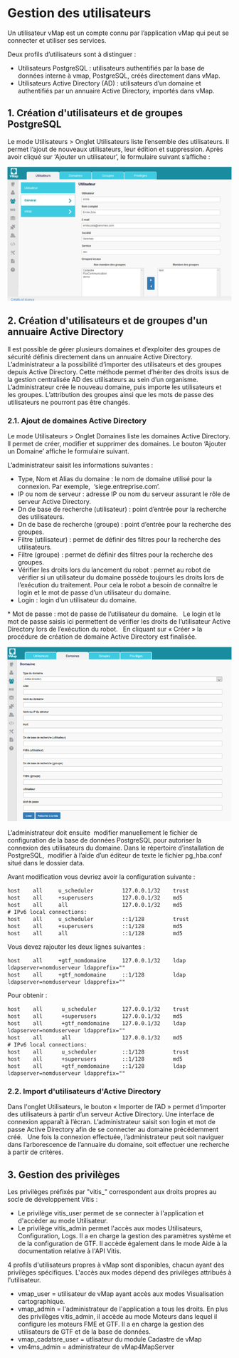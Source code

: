 # Gestion des utilisateurs

Un utilisateur vMap est un compte connu par l’application vMap qui peut
se connecter et utiliser ses services.

Deux profils d’utilisateurs sont à distinguer :

-   Utilisateurs PostgreSQL : utilisateurs authentifiés par la base de
    données interne à vmap, PostgreSQL, créés directement dans vMap.
-   Utilisateurs Active Directory (AD) : utilisateurs d’un domaine et
    authentifiés par un annuaire Active Directory, importés dans vMap.

## 1. Création d'utilisateurs et de groupes PostgreSQL

Le mode Utilisateurs > Onglet Utilisateurs liste l’ensemble des
utilisateurs. Il permet l’ajout de nouveaux utilisateurs, leur édition
et suppression. Après avoir cliqué sur ‘Ajouter un utilisateur’, le
formulaire suivant s’affiche :

![image](../images/vitis_formulaire_users.png)

## 2. Création d'utilisateurs et de groupes d'un annuaire Active Directory

Il est possible de gérer plusieurs domaines et d’exploiter des groupes
de sécurité définis directement dans un annuaire Active Directory.  
L’administrateur a la possibilité d’importer des utilisateurs et des
groupes depuis Active Directory. Cette méthode permet d’hériter des
droits issus de la gestion centralisée AD des utilisateurs au sein d’un
organisme.   L’administrateur crée le nouveau domaine, puis importe les
utilisateurs et les groupes. L’attribution des groupes ainsi que les
mots de passe des utilisateurs ne pourront pas être changés.

### 2.1. Ajout de domaines Active Directory

Le mode Utilisateurs > Onglet Domaines liste les domaines Active
Directory. Il permet de créer, modifier et supprimer des domaines. Le
bouton ‘Ajouter un Domaine’ affiche le formulaire suivant.

L’administrateur saisit les informations suivantes :

-   Type, Nom et Alias du domaine : le nom de domaine utilisé pour
    la connexion. Par exemple,  ‘siege.entreprise.com’.
-   IP ou nom de serveur : adresse IP ou nom du serveur assurant le rôle
    de serveur Active Directory.
-   Dn de base de recherche (utilisateur) : point d’entrée pour la
    recherche des utilisateurs.
-   Dn de base de recherche (groupe) : point d’entrée pour la recherche
    des groupes.
-   Filtre (utilisateur) : permet de définir des filtres pour la
    recherche des utilisateurs.
-   Filtre (groupe) : permet de définir des filtres pour la recherche
    des groupes.
-   Vérifier les droits lors du lancement du robot : permet au robot de
    vérifier si un utilisateur du domaine possède toujours les droits
    lors de l’exécution du traitement. Pour cela le robot a besoin de
    connaître le login et le mot de passe d’un utilisateur du domaine.
-   Login : login d’un utilisateur du domaine.

\* Mot de passe : mot de passe de l’utilisateur du domaine.   Le login
et le mot de passe saisis ici permettent de vérifier les droits de
l’utilisateur Active Directory lors de l’exécution du robot.   En
cliquant sur « Créer » la procédure de création de domaine Active
Directory est finalisée.  

![image](../images/vmap_AD.png)

L’administrateur doit ensuite  modifier manuellement le fichier de
configuration de la base de données PostgreSQL pour autoriser la
connexion des utilisateurs du domaine. Dans le répertoire d’installation
de PostgreSQL,  modifier à l’aide d’un éditeur de texte le fichier
pg_hba.conf situé dans le dossier data.

Avant modification vous devriez avoir la configuration suivante :

```
host    all     u_scheduler         127.0.0.1/32    trust
host    all     +superusers         127.0.0.1/32    md5
host    all     all                 127.0.0.1/32    md5
# IPv6 local connections:
host    all     u_scheduler         ::1/128         trust
host    all     +superusers         ::1/128         md5
host    all     all                 ::1/128         md5
```

Vous devez rajouter les deux lignes suivantes :

```
host    all     +gtf_nomdomaine     127.0.0.1/32    ldap ldapserver=nomduserveur ldapprefix=""
host    all     +gtf_nomdomaine     ::1/128         ldap ldapserver=nomduserveur ldapprefix=""
```

Pour obtenir :

```
host    all      u_scheduler        127.0.0.1/32    trust
host    all      +superusers        127.0.0.1/32    md5
host    all      +gtf_nomdomaine    127.0.0.1/32    ldap ldapserver=nomduserveur ldapprefix=""
host    all      all                127.0.0.1/32    md5
# IPv6 local connections:
host    all      u_scheduler        ::1/128         trust
host    all      +superusers        ::1/128         md5
host    all      +gtf_nomdomaine    ::1/128         ldap ldapserver=nomduserveur ldapprefix=""
```

### 2.2. Import d'utilisateurs d'Active Directory

Dans l'onglet Utilisateurs, le bouton « Importer de l’AD » permet
d’importer des utilisateurs à partir d’un serveur Active Directory. Une
interface de connexion apparaît à l’écran. L’administrateur saisit son
login et mot de passe Active Directory afin de se connecter au domaine
précédemment créé.   Une fois la connexion effectuée, l’administrateur
peut soit naviguer dans l’arborescence de l’annuaire du domaine, soit
effectuer une recherche à partir de critères.

## 3. Gestion des privilèges

Les privilèges préfixés par "vitis_" correspondent aux droits propres
au socle de développement Vitis :

-   Le privilège vitis_user permet de se connecter à l'application et
    d'accéder au mode Utilisateur.
-   Le privilège vitis_admin permet l'accès aux modes Utilisateurs,
    Configuration, Logs. Il a en charge la gestion des paramètres
    système et de la configuration de GTF. Il accède également dans le
    mode Aide à la documentation relative à l'API Vitis.

4 profils d'utilisateurs propres à vMap sont disponibles, chacun ayant
des privilèges spécifiques. L'accès aux modes dépend des privilèges
attribués à l'utilisateur.

-   vmap_user = utilisateur de vMap ayant accès aux modes
    Visualisation cartographique.
-   vmap_admin = l'administrateur de l'application a tous les droits.
    En plus des privilèges vitis_admin, il accède au mode Moteurs dans
    lequel il configure les moteurs FME et GTF. Il a en charge la
    gestion des utilisateurs de GTF et de la base de données.
-   vmap_cadatsre_user = utlisateur du module Cadastre de vMap
-   vm4ms_admin = administrateur de vMap4MapServer

